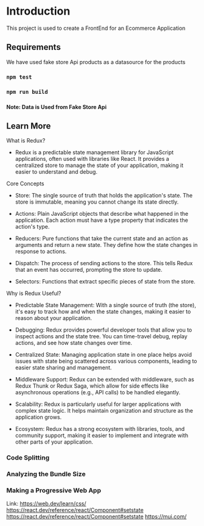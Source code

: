 
# Introduction

This project is used to create a FrontEnd for an Ecommerce Application  

## Requirements
We have used fake store Api products as a datasource for the products

### `npm test`


### `npm run build`



### 

**Note: Data is Used from Fake Store Api**


## Learn More
What is Redux?  
* Redux is a predictable state management library for JavaScript applications, often used with libraries like React. It provides a centralized store to manage the state of your application, making it easier to understand and debug.


Core Concepts  
* Store: The single source of truth that holds the application's state. The store is immutable, meaning you cannot change its state directly.

* Actions: Plain JavaScript objects that describe what happened in the application. Each action must have a type property that indicates the action's type.

* Reducers: Pure functions that take the current state and an action as arguments and return a new state. They define how the state changes in response to actions.

* Dispatch: The process of sending actions to the store. This tells Redux that an event has occurred, prompting the store to update.

* Selectors: Functions that extract specific pieces of state from the store.


Why is Redux Useful?  
+ Predictable State Management: With a single source of truth (the store), it's easy to track how and when the state changes, making it easier to reason about your application.

+ Debugging: Redux provides powerful developer tools that allow you to inspect actions and the state tree. You can time-travel debug, replay actions, and see how state changes over time.

+ Centralized State: Managing application state in one place helps avoid issues with state being scattered across various components, leading to easier state sharing and management.

+ Middleware Support: Redux can be extended with middleware, such as Redux Thunk or Redux Saga, which allow for side effects like asynchronous operations (e.g., API calls) to be handled elegantly.

+ Scalability: Redux is particularly useful for larger applications with complex state logic. It helps maintain organization and structure as the application grows.

+ Ecosystem: Redux has a strong ecosystem with libraries, tools, and community support, making it easier to implement and integrate with other parts of your application.

### Code Splitting


### Analyzing the Bundle Size



### Making a Progressive Web App

Link: 
https://web.dev/learn/css/
https://react.dev/reference/react/Component#setstate
https://react.dev/reference/react/Component#setstate
https://mui.com/